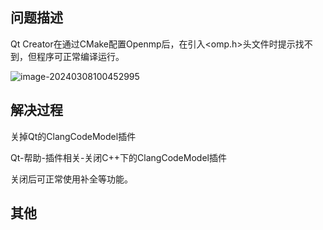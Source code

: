 ## 问题描述

Qt Creator在通过CMake配置Openmp后，在引入<omp.h>头文件时提示找不到，但程序可正常编译运行。

![image-20240308100452995](C:/Users/Aura/AppData/Roaming/Typora/typora-user-images/image-20240308100452995.png)

## 解决过程

关掉Qt的ClangCodeModel插件

Qt-帮助-插件相关-关闭C++下的ClangCodeModel插件

关闭后可正常使用补全等功能。



## 其他





